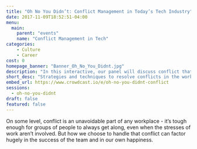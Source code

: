 ```yaml
---
title: "Oh No You Didn’t: Conflict Management in Today’s Tech Industry"
date: 2017-11-09T18:52:51-04:00
menu:
  main:
    parent: "events"
    name: "Conflict Management in Tech"
categories:
    - Culture
    - Career
cost: 0
homepage_banner: "Banner_Oh_No_You_Didnt.jpg"
description: "In this interactive, our panel will discuss conflict that they have personally faced and techniques that we use to resolve our conflicts"
short_desc: "Strategies and techniques to resolve conflicts in the workplace."
embed_url: https://www.crowdcast.io/e/oh-no-you-didnt-conflict
sessions:
  - oh-no-you-didnt
draft: false
featured: false
---
```


On some level, conflict is an unavoidable part of any workplace - it’s tough enough for groups of people to always get along, even when the stresses of work aren’t involved.  But how we choose to handle that conflict can factor hugely in the success of the team and in our own happiness.

